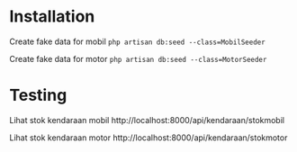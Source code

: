 # Installation
Create fake data for mobil
`php artisan db:seed --class=MobilSeeder`

Create fake data for motor
`php artisan db:seed --class=MotorSeeder`

# Testing
Lihat stok kendaraan mobil
http://localhost:8000/api/kendaraan/stokmobil

Lihat stok kendaraan motor
http://localhost:8000/api/kendaraan/stokmotor
